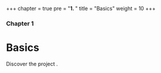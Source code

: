 +++
chapter = true
pre = "<b>1. </b>"
title = "Basics"
weight = 10
+++

### Chapter 1

# Basics

Discover the project .